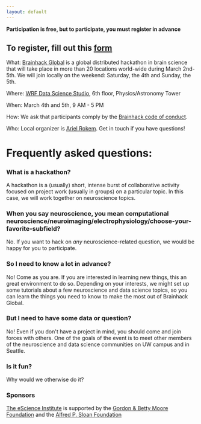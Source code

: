 ```yaml
---
layout: default
---
```


**Participation is free, but to participate, you must register in advance**

## To register, fill out this [form](https://goo.gl/forms/gLolsdmnFYwonPwC2)

What: [Brainhack Global](http://events.brainhack.org/global2017/) is a global
distributed hackathon in brain science that will take place in more than 20
locations world-wide during March 2nd-5th. We will join locally on the weekend:
Saturday, the 4th and Sunday, the 5th.

Where: [WRF Data Science Studio](http://escience.washington.edu/wrf-data-science-studio/), 6th floor, Physics/Astronomy Tower

When: March 4th and 5th, 9 AM - 5 PM

How: We ask that participants comply by the [Brainhack code of conduct](http://events.brainhack.org/global2017/codeofconduct.html).

Who: Local organizer is [Ariel Rokem](http://arokem.org/). Get in touch if you have questions!

# Frequently asked questions:

### What is a hackathon?

A hackathon is a (usually) short, intense burst of collaborative activity
focused on project work (usually in groups) on a particular topic. In this case, we will work together on neuroscience topics.

### When you say neuroscience, you mean computational neuroscience/neuroimaging/electrophysiology/choose-your-favorite-subfield?

No. If you want to hack on *any* neuroscience-related question, we would be happy for you to participate.  

### So I need to know a lot in advance?

No! Come as you are. If you are interested in learning new things, this an great
environment to do so. Depending on your interests, we might set up some
tutorials about a few neuroscience and data science topics, so you can learn the
things you need to know to make the most out of Brainhack Global.

### But I need to have some data or question?

No! Even if you don't have a project in mind, you should come and join forces
with others. One of the goals of the event is to meet other members of the
neuroscience and data science communities on UW campus and in Seattle.


### Is it fun?

Why would we otherwise do it?

### Sponsors

[The eScience Institute](http://escience.washington.edu/) is supported by the [Gordon & Betty Moore Foundation](http://www.moore.org) and the [Alfred P. Sloan Foundation](http://sloan.org)

